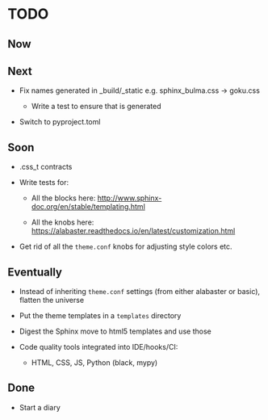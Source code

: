 # TODO

## Now

## Next

- Fix names generated in _build/_static e.g. sphinx_bulma.css -> goku.css

    - Write a test to ensure that is generated
    
- Switch to pyproject.toml

## Soon

- .css_t contracts

- Write tests for:

  - All the blocks here: http://www.sphinx-doc.org/en/stable/templating.html
  
  - All the knobs here: https://alabaster.readthedocs.io/en/latest/customization.html

- Get rid of all the ``theme.conf`` knobs for adjusting style colors etc.

## Eventually

- Instead of inheriting ``theme.conf`` settings (from either alabaster or basic), flatten the universe

- Put the theme templates in a `templates` directory

- Digest the Sphinx move to html5 templates and use those

- Code quality tools integrated into IDE/hooks/CI:

    - HTML, CSS, JS, Python (black, mypy)

## Done

- Start a diary

